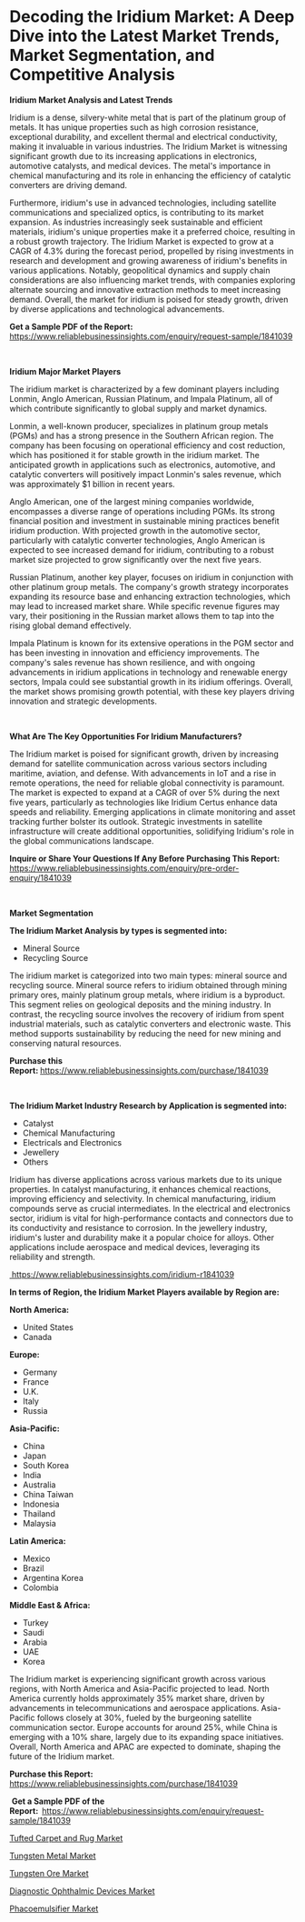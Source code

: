 <p><h1>Decoding the Iridium Market: A Deep Dive into the Latest Market Trends, Market Segmentation, and Competitive Analysis</h1></p><p><strong>Iridium Market Analysis and Latest Trends</strong></p>
<p><p>Iridium is a dense, silvery-white metal that is part of the platinum group of metals. It has unique properties such as high corrosion resistance, exceptional durability, and excellent thermal and electrical conductivity, making it invaluable in various industries. The Iridium Market is witnessing significant growth due to its increasing applications in electronics, automotive catalysts, and medical devices. The metal's importance in chemical manufacturing and its role in enhancing the efficiency of catalytic converters are driving demand.</p><p>Furthermore, iridium's use in advanced technologies, including satellite communications and specialized optics, is contributing to its market expansion. As industries increasingly seek sustainable and efficient materials, iridium's unique properties make it a preferred choice, resulting in a robust growth trajectory. The Iridium Market is expected to grow at a CAGR of 4.3% during the forecast period, propelled by rising investments in research and development and growing awareness of iridium's benefits in various applications. Notably, geopolitical dynamics and supply chain considerations are also influencing market trends, with companies exploring alternate sourcing and innovative extraction methods to meet increasing demand. Overall, the market for iridium is poised for steady growth, driven by diverse applications and technological advancements.</p></p>
<p><strong>Get a Sample PDF of the Report:&nbsp;</strong> <a href="https://www.reliablebusinessinsights.com/enquiry/request-sample/1841039?utm_campaign=48&utm_medium=2&utm_source=Github&utm_content=ia&utm_term=11112024&utm_id=iridium">https://www.reliablebusinessinsights.com/enquiry/request-sample/1841039</a></p>
<p>&nbsp;</p>
<p><strong>Iridium Major Market Players</strong></p>
<p><p>The iridium market is characterized by a few dominant players including Lonmin, Anglo American, Russian Platinum, and Impala Platinum, all of which contribute significantly to global supply and market dynamics.</p><p>Lonmin, a well-known producer, specializes in platinum group metals (PGMs) and has a strong presence in the Southern African region. The company has been focusing on operational efficiency and cost reduction, which has positioned it for stable growth in the iridium market. The anticipated growth in applications such as electronics, automotive, and catalytic converters will positively impact Lonmin's sales revenue, which was approximately $1 billion in recent years.</p><p>Anglo American, one of the largest mining companies worldwide, encompasses a diverse range of operations including PGMs. Its strong financial position and investment in sustainable mining practices benefit iridium production. With projected growth in the automotive sector, particularly with catalytic converter technologies, Anglo American is expected to see increased demand for iridium, contributing to a robust market size projected to grow significantly over the next five years.</p><p>Russian Platinum, another key player, focuses on iridium in conjunction with other platinum group metals. The company's growth strategy incorporates expanding its resource base and enhancing extraction technologies, which may lead to increased market share. While specific revenue figures may vary, their positioning in the Russian market allows them to tap into the rising global demand effectively.</p><p>Impala Platinum is known for its extensive operations in the PGM sector and has been investing in innovation and efficiency improvements. The company's sales revenue has shown resilience, and with ongoing advancements in iridium applications in technology and renewable energy sectors, Impala could see substantial growth in its iridium offerings. Overall, the market shows promising growth potential, with these key players driving innovation and strategic developments.</p></p>
<p>&nbsp;</p>
<p><strong>What Are The Key Opportunities For Iridium Manufacturers?</strong></p>
<p><p>The Iridium market is poised for significant growth, driven by increasing demand for satellite communication across various sectors including maritime, aviation, and defense. With advancements in IoT and a rise in remote operations, the need for reliable global connectivity is paramount. The market is expected to expand at a CAGR of over 5% during the next five years, particularly as technologies like Iridium Certus enhance data speeds and reliability. Emerging applications in climate monitoring and asset tracking further bolster its outlook. Strategic investments in satellite infrastructure will create additional opportunities, solidifying Iridium's role in the global communications landscape.</p></p>
<p><strong>Inquire or Share Your Questions If Any Before Purchasing This Report:</strong> <a href="https://www.reliablebusinessinsights.com/enquiry/pre-order-enquiry/1841039?utm_campaign=48&utm_medium=2&utm_source=Github&utm_content=ia&utm_term=11112024&utm_id=iridium">https://www.reliablebusinessinsights.com/enquiry/pre-order-enquiry/1841039</a></p>
<p>&nbsp;</p>
<p><strong>Market Segmentation</strong></p>
<p><strong>The Iridium Market Analysis by types is segmented into:</strong></p>
<p><ul><li>Mineral Source</li><li>Recycling Source</li></ul></p>
<p><p>The iridium market is categorized into two main types: mineral source and recycling source. Mineral source refers to iridium obtained through mining primary ores, mainly platinum group metals, where iridium is a byproduct. This segment relies on geological deposits and the mining industry. In contrast, the recycling source involves the recovery of iridium from spent industrial materials, such as catalytic converters and electronic waste. This method supports sustainability by reducing the need for new mining and conserving natural resources.</p></p>
<p><strong>Purchase this Report:&nbsp;</strong><a href="https://www.reliablebusinessinsights.com/purchase/1841039?utm_campaign=48&utm_medium=2&utm_source=Github&utm_content=ia&utm_term=11112024&utm_id=iridium">https://www.reliablebusinessinsights.com/purchase/1841039</a></p>
<p>&nbsp;</p>
<p><strong>The Iridium Market Industry Research by Application is segmented into:</strong></p>
<p><ul><li>Catalyst</li><li>Chemical Manufacturing</li><li>Electricals and Electronics</li><li>Jewellery</li><li>Others</li></ul></p>
<p><p>Iridium has diverse applications across various markets due to its unique properties. In catalyst manufacturing, it enhances chemical reactions, improving efficiency and selectivity. In chemical manufacturing, iridium compounds serve as crucial intermediates. In the electrical and electronics sector, iridium is vital for high-performance contacts and connectors due to its conductivity and resistance to corrosion. In the jewellery industry, iridium's luster and durability make it a popular choice for alloys. Other applications include aerospace and medical devices, leveraging its reliability and strength.</p></p>
<p><a href="https://www.reliablebusinessinsights.com/iridium-r1841039?utm_campaign=48&utm_medium=2&utm_source=Github&utm_content=ia&utm_term=11112024&utm_id=iridium">&nbsp;https://www.reliablebusinessinsights.com/iridium-r1841039</a></p>
<p><strong>In terms of Region, the Iridium Market Players available by Region are:</strong></p>
<p>
    <p> <strong> North America: </strong>
        <ul>
            <li>United States</li>
            <li>Canada</li>
        </ul>
        </p> 
    <p> <strong> Europe: </strong>
        <ul>
            <li>Germany</li>
            <li>France</li>
            <li>U.K.</li>
            <li>Italy</li>
            <li>Russia</li>
        </ul>
        </p> 
    <p> <strong> Asia-Pacific: </strong>
        <ul>
            <li>China</li>
            <li>Japan</li>
            <li>South Korea</li>
            <li>India</li>
            <li>Australia</li>
            <li>China Taiwan</li>
            <li>Indonesia</li>
            <li>Thailand</li>
            <li>Malaysia</li>
        </ul>
        </p> 
    <p> <strong> Latin America: </strong>
        <ul>
            <li>Mexico</li>
            <li>Brazil</li>
            <li>Argentina Korea</li>
            <li>Colombia</li>
        </ul>
        </p> 
    <p> <strong> Middle East & Africa: </strong>
        <ul>
            <li>Turkey</li>
            <li>Saudi</li>
            <li>Arabia</li>
            <li>UAE</li>
            <li>Korea</li>
        </ul>
    </p>
    </p>
<p><p>The Iridium market is experiencing significant growth across various regions, with North America and Asia-Pacific projected to lead. North America currently holds approximately 35% market share, driven by advancements in telecommunications and aerospace applications. Asia-Pacific follows closely at 30%, fueled by the burgeoning satellite communication sector. Europe accounts for around 25%, while China is emerging with a 10% share, largely due to its expanding space initiatives. Overall, North America and APAC are expected to dominate, shaping the future of the Iridium market.</p></p>
<p><strong>Purchase this Report: </strong><a href="https://www.reliablebusinessinsights.com/purchase/1841039?utm_campaign=48&utm_medium=2&utm_source=Github&utm_content=ia&utm_term=11112024&utm_id=iridium">https://www.reliablebusinessinsights.com/purchase/1841039</a></p>
<p>&nbsp;<strong>Get a Sample PDF of the Report:&nbsp;&nbsp;</strong><a href="https://www.reliablebusinessinsights.com/enquiry/request-sample/1841039?utm_campaign=48&utm_medium=2&utm_source=Github&utm_content=ia&utm_term=11112024&utm_id=iridium">https://www.reliablebusinessinsights.com/enquiry/request-sample/1841039</a></p>
<p><strong></strong></p>
<p><p><a href="https://www.linkedin.com/pulse/tufted-carpet-rug-market-global-regional-analysis-focus-region-n5qjf?utm_campaign=48&utm_medium=2&utm_source=Github&utm_content=ia&utm_term=11112024&utm_id=iridium">Tufted Carpet and Rug Market</a></p><p><a href="https://github.com/DorinaOsmani364/Market-Research-Report-List-1/blob/main/tungsten-metal-market.md?utm_campaign=48&utm_medium=2&utm_source=Github&utm_content=ia&utm_term=11112024&utm_id=iridium">Tungsten Metal Market</a></p><p><a href="https://github.com/azucena6lzcou/Market-Research-Report-List-1/blob/main/tungsten-ore-market.md?utm_campaign=48&utm_medium=2&utm_source=Github&utm_content=ia&utm_term=11112024&utm_id=iridium">Tungsten Ore Market</a></p><p><a href="https://issuu.com/reportprime-2/docs/diagnostic-ophthalmic-devices-marke_1c8c5030931e0f?utm_campaign=48&utm_medium=2&utm_source=Github&utm_content=ia&utm_term=11112024&utm_id=iridium">Diagnostic Ophthalmic Devices Market</a></p><p><a href="https://issuu.com/reportprime-2/docs/phacoemulsifier-market-size-2030.pp_e4b28799f48a3a?utm_campaign=48&utm_medium=2&utm_source=Github&utm_content=ia&utm_term=11112024&utm_id=iridium">Phacoemulsifier Market</a></p></p>